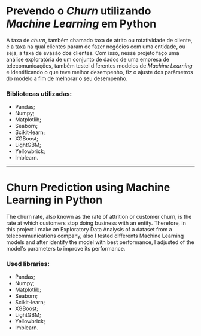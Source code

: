 # **Prevendo o *Churn* utilizando *Machine Learning* em Python**
A taxa de *churn*, também chamado taxa de atrito ou rotatividade de cliente, é a taxa na qual clientes param de fazer negócios com uma entidade, ou seja, a taxa de evasão dos clientes. Com isso, nesse projeto faço uma análise exploratória de um conjunto de dados de uma empresa de telecomunicações, também testei diferentes modelos de *Machine Learning* e identificando o que teve melhor desempenho, fiz o ajuste dos parâmetros do modelo a fim de melhorar o seu desempenho.

### **Bibliotecas utilizadas:**
- Pandas;
- Numpy;
- Matplotlib;
- Seaborn;
- Scikit-learn;
- XGBoost;
- LightGBM;
- Yellowbrick;
- Imblearn.

---
# **Churn Prediction using Machine Learning in Python**
The churn rate, also known as the rate of attrition or customer churn, is the rate at which customers stop doing business with an entity. Therefore, in this project I make an Exploratory Data Analysis of a dataset from a telecommunications company, also I tested differents Machine Learning models and after identify the model with best performance, I adjusted of the model's parameters to improve 
its performance.

### **Used libraries:**
- Pandas;
- Numpy;
- Matplotlib;
- Seaborn;
- Scikit-learn;
- XGBoost;
- LightGBM;
- Yellowbrick;
- Imblearn.
